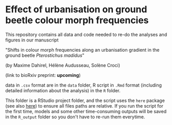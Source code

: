 # Effect of urbanisation on ground beetle colour morph frequencies
 
This repository contains all data and code needed to re-do the analyses and figures in our manuscript

"Shifts in colour morph frequencies along an urbanisation gradient in the ground beetle *Pterostichus madidus*"  

(by Maxime Dahirel, Hélène Audusseau, Solène Croci)

(link to bioRxiv preprint: **upcoming**)

data in `.csv` format are in the `data` folder, R script in `.Rmd` format (including detailed information about the analysis) in the `R` folder.

This folder is a RStudio project folder, and the script uses the `here` package (see also [here](https://github.com/jennybc/here_here)) to ensure all files paths are relative. If you run the script for the first time, models and some other time-consuming outputs will be saved in the `R_output` folder so you don't have to re-run them everytime.
